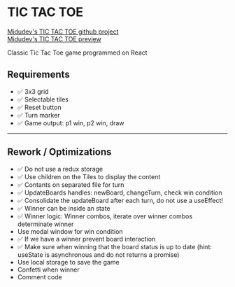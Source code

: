 # TIC TAC TOE

[Midudev's TIC TAC TOE github project](https://github.com/midudev/aprendiendo-react/tree/master/projects/02-tic-tac-toe)
<br>
[Midudev's TIC TAC TOE preview](https://midu-react-02.surge.sh/)

Classic Tic Tac Toe game programmed on React

## Requirements

- ✅ 3x3 grid
- ✅ Selectable tiles
- ✅ Reset button
- ✅ Turn marker
- ✅ Game output: p1 win, p2 win, draw

---

## Rework / Optimizations

- ✅ Do not use a redux storage
- ✅ Use children on the Tiles to display the content
- ✅ Contants on separated file for turn
- ✅ UpdateBoards handles: newBoard, changeTurn, check win condition
- ✅ Consolidate the updateBoard after each turn, do not use a useEffect!
- ✅ Winner can be inside an state
- ✅ Winner logic: Winner combos, iterate over winner combos determinate winner
- Use modal window for win condition
- ✅ If we have a winner prevent board interaction
- ✅ Make sure when winning that the board status is up to date (hint: useState is asynchronous and do not returns a promise)
- Use local storage to save the game
- Confetti when winner
- Comment code
